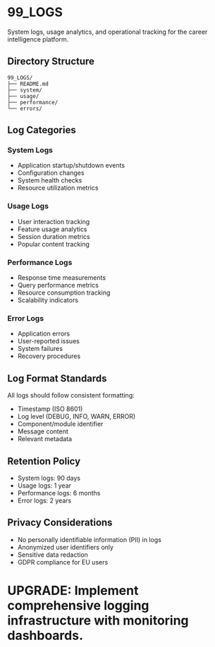 # 99_LOGS

System logs, usage analytics, and operational tracking for the career intelligence platform.

## Directory Structure

```
99_LOGS/
├── README.md
├── system/
├── usage/
├── performance/
└── errors/
```

## Log Categories

### System Logs
- Application startup/shutdown events
- Configuration changes
- System health checks
- Resource utilization metrics

### Usage Logs
- User interaction tracking
- Feature usage analytics
- Session duration metrics
- Popular content tracking

### Performance Logs
- Response time measurements
- Query performance metrics
- Resource consumption tracking
- Scalability indicators

### Error Logs
- Application errors
- User-reported issues
- System failures
- Recovery procedures

## Log Format Standards

All logs should follow consistent formatting:
- Timestamp (ISO 8601)
- Log level (DEBUG, INFO, WARN, ERROR)
- Component/module identifier
- Message content
- Relevant metadata

## Retention Policy

- System logs: 90 days
- Usage logs: 1 year
- Performance logs: 6 months
- Error logs: 2 years

## Privacy Considerations

- No personally identifiable information (PII) in logs
- Anonymized user identifiers only
- Sensitive data redaction
- GDPR compliance for EU users

# UPGRADE: Implement comprehensive logging infrastructure with monitoring dashboards.
